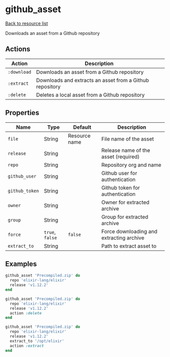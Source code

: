 # github_asset

[Back to resource list](../README.md#resources)

Downloads an asset from a Github repository

## Actions

| Action      | Description                                              |
| ----------- | -------------------------------------------------------- |
| `:download` | Downloads an asset from a Github repository              |
| `:extract`  | Downloads and extracts an asset from a Github repository |
| `:delete`   | Deletes a local asset from a Github repository           |

## Properties

| Name           | Type            | Default       | Description                              |
| -------------- | --------------- | ------------- | ---------------------------------------- |
| `file`         | String          | Resource name | File name of the asset                   |
| `release`      | String          |               | Release name of the asset (required)     |
| `repo`         | String          |               | Repository org and name                  |
| `github_user`  | String          |               | Github user for authentication           |
| `github_token` | String          |               | Github token for authentication          |
| `owner`        | String          |               | Owner for extracted archive              |
| `group`        | String          |               | Group for extracted archive              |
| `force`        | `true`, `false` | `false`       | Force downloading and extracting archive |
| `extract_to`   | String          |               | Path to extract asset to                 |

## Examples

```ruby
github_asset 'Precompiled.zip' do
  repo 'elixir-lang/elixir'
  release 'v1.12.2'
end

github_asset 'Precompiled.zip' do
  repo 'elixir-lang/elixir'
  release 'v1.12.2'
  action :delete
end

github_asset 'Precompiled.zip' do
  repo 'elixir-lang/elixir'
  release 'v1.12.2'
  extract_to '/opt/elixir'
  action :extract
end
```
